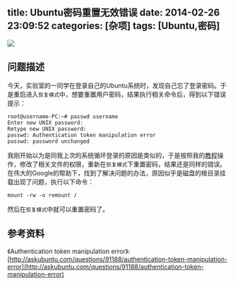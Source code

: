 title: Ubuntu密码重置无效错误
date: 2014-02-26 23:09:52
categories: [杂项]
tags: [Ubuntu,密码]
---
![](/img/2014/02/26/ubuntu.png)

## 问题描述
今天，实验室的一同学在登录自己的Ubuntu系统时，发现自己忘了登录密码。于是重启进入`恢复模式`中，想要重置用户密码，结果执行相关命令后，得到以下错误提示：

<!--more-->

    root@username-PC:~# passwd username
    Enter new UNIX password:
    Retype new UNIX password:
    passwd: Authentication token manipulation error
    passwd: password unchanged

我刚开始以为是同我上次的系统循环登录的原因是类似的，于是按照我的[教程](http://panpei.net.cn/2014/02/20/fixed-elementaryos-login-bug/)操作，修改了相关文件的权限，重新在`恢复模式`下重置密码，结果还是同样的错误。在伟大的Google的帮助下，找到了解决问题的办法，原因似乎是磁盘的根目录挂载出现了问题，执行以下命令：

    mount -rw -o remount /

然后在`恢复模式`中就可以重置密码了。

## 参考资料
《Authentication token manipulation error》:[http://askubuntu.com/questions/91188/authentication-token-manipulation-error](http://askubuntu.com/questions/91188/authentication-token-manipulation-error)